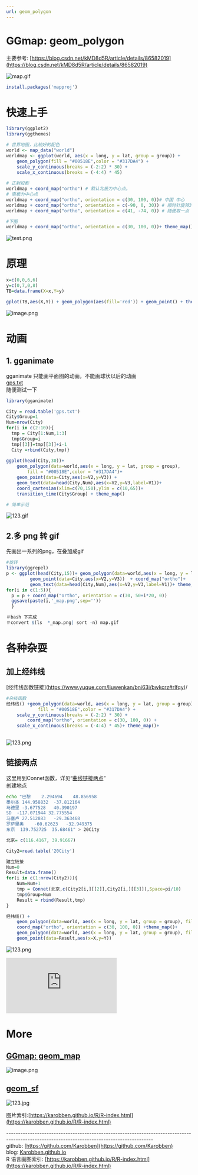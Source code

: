 ```yaml
---
url: geom_polygon
---
```


# GGmap: geom_polygon

主要参考: [https://blog.csdn.net/kMD8d5R/article/details/86582019](https://blog.csdn.net/kMD8d5R/article/details/86582019)

![map.gif](https://cdn.nlark.com/yuque/0/2020/gif/691897/1579462256784-925aa6e5-8695-4125-8cee-566de006fa60.gif#align=left&display=inline&height=2720&name=map.gif&originHeight=2720&originWidth=5823&size=6701944&status=done&style=none&width=5823)
```r
install.packages('mapproj')
```

<a name="xNsgR"></a>
# 快速上手
```r
library(ggplot2)
library(ggthemes)

# 世界地图，比较好的配色
world <- map_data("world")
worldmap <- ggplot(world, aes(x = long, y = lat, group = group)) +
    geom_polygon(fill = "#00518E",color = "#317DA4") +
    scale_y_continuous(breaks = (-2:2) * 30) +
    scale_x_continuous(breaks = (-4:4) * 45)
 
# 正射投影
worldmap + coord_map("ortho") # 默认北极为中心点。  
# 南极为中心点
worldmap + coord_map("ortho", orientation = c(30, 100, 0))# 中国 中心
worldmap + coord_map("ortho", orientation = c(-90, 0, 30)) # 顺时针旋转30度
worldmap + coord_map("ortho", orientation = c(41, -74, 0)) # 随便取一点

#下图
worldmap + coord_map("ortho", orientation = c(30, 100, 0))+ theme_map()
```

![test.png](https://cdn.nlark.com/yuque/0/2020/png/691897/1579462068577-fa059bc6-99df-49a9-ad1a-a9841bd9a438.png#align=left&display=inline&height=1025&name=test.png&originHeight=1025&originWidth=1101&size=228048&status=done&style=none&width=1101)
<a name="D48Ow"></a>
# 原理

```r
x=c(0,0,6,6)
y=c(0,7,0,8)
TB=data.frame(X=x,Y=y)

gplot(TB,aes(X,Y)) + geom_polygon(aes(fill='red')) + geom_point() + theme_light()  
```

![image.png](https://cdn.nlark.com/yuque/0/2020/png/691897/1580027438008-ec9f63ab-91c7-4080-8b6c-f94129e214da.png#align=left&display=inline&height=255&name=image.png&originHeight=255&originWidth=303&size=8312&status=done&style=none&width=303)

<a name="eGbgH"></a>
# 动画
<a name="uJRTA"></a>
## 1. gganimate
gganimate 只能画平面图的动画，不能画球状以后的动画<br />[gps.txt](https://www.yuque.com/attachments/yuque/0/2020/txt/691897/1579462446201-e55a4ce9-d9e4-4d71-873a-c30c3128159e.txt?_lake_card=%7B%22uid%22%3A%221579462446095-0%22%2C%22src%22%3A%22https%3A%2F%2Fwww.yuque.com%2Fattachments%2Fyuque%2F0%2F2020%2Ftxt%2F691897%2F1579462446201-e55a4ce9-d9e4-4d71-873a-c30c3128159e.txt%22%2C%22name%22%3A%22gps.txt%22%2C%22size%22%3A391%2C%22type%22%3A%22text%2Fplain%22%2C%22ext%22%3A%22txt%22%2C%22progress%22%3A%7B%22percent%22%3A99%7D%2C%22status%22%3A%22done%22%2C%22percent%22%3A0%2C%22id%22%3A%22n4KRD%22%2C%22card%22%3A%22file%22%7D)<br />随便测试一下
```r
library(gganimate)

City = read.table('gps.txt')
City$Group=1
Num=nrow(City)
for(i in c(2:10)){
  tmp = City[1:Num,1:3]
  tmp$Group=i
  tmp[[3]]=tmp[[3]]+i-1
  City =rbind(City,tmp)}
 
ggplot(head(City,30))+ 
	geom_polygon(data=world,aes(x = long, y = lat, group = group),
		fill = "#00518E",color = "#317DA4")+ 
	geom_point(data=City,aes(x=V2,y=V3)) +  
	geom_text(data=head(City,Num),aes(x=V2,y=V3,label=V1))+ 
	coord_cartesian(xlim=c(70,150),ylim = c(10,65))+ 
	transition_time(City$Group) + theme_map()

# 简单示范
```

![123.gif](https://cdn.nlark.com/yuque/0/2020/gif/691897/1579463358762-15102158-f3f8-416d-8e9c-13892b527733.gif#align=left&display=inline&height=480&name=123.gif&originHeight=480&originWidth=480&size=2327788&status=done&style=none&width=480)
<a name="R4vCh"></a>
## 2.多 png 转 gif
先画出一系列的png，在叠加成gif
```r
#旋转
library(ggrepel)
p <- ggplot(head(City,15))+ geom_polygon(data=world,aes(x = long, y = lat, group = group),fill = "#00518E",color = "#317DA4")+ 
         geom_point(data=City,aes(x=V2,y=V3))  + coord_map("ortho")+
         geom_text(data=head(City,Num),aes(x=V2,y=V3,label=V1))+ theme_map()
for(i in c(1:5)){
  p = p + coord_map("ortho", orientation = c(30, 50+i*20, 0))
  ggsave(paste(i,'_map.png',sep=''))
  }

＃bash 下完成
＃convert $(ls  *_map.png| sort -n) map.gif
```
<a name="n6MZ4"></a>
# 各种杂耍
<a name="DJlJs"></a>
## 加上经纬线
\[经纬线函数链接](https://www.yuque.com/liuwenkan/bni63i/bwkcrz#rlfqy)/
```r
#杂技函数
经纬线() +geom_polygon(data=world, aes(x = long, y = lat, group = group),
    		fill = "#00518E",color = "#317DA4") +
    scale_y_continuous(breaks = (-2:2) * 30) +
		coord_map("ortho", orientation = c(30, 100, 0)) +
    scale_x_continuous(breaks = (-4:4) * 45)+ theme_map()+
		

```
![123.png](https://cdn.nlark.com/yuque/0/2020/png/691897/1579465902517-0cd86c41-84f1-4840-8255-bd53afaa944d.png#align=left&display=inline&height=2628&name=123.png&originHeight=2628&originWidth=3080&size=1109016&status=done&style=none&width=3080)
<a name="8v0r9"></a>
## 链接两点
这里用到Connet函数，详见“[曲线链接两点](https://www.yuque.com/liuwenkan/bni63i/bwkcrz#1aCF2)” <br />创建地点
```bash
echo "巴黎	2.294694	48.856958
墨尔本	144.958832	-37.812164
马德里	-3.677528	40.390197
SD	-117.071944	32.775554
马塞卢	27.512883	-29.363468
罗萨里奥	-60.62623	-32.949375
东京	139.752725	35.68461" > 20City
```

```r
北京= c(116.4167, 39.91667)                                                                                                   

City2=read.table('20City')  

建立链接
Num=0
Result=data.frame()
for(i in c(1:nrow(City2))){
    Num=Num+1
    tmp = Connet(北京,c(City2[i,][[2]],City2[i,][[3]]),Space=pi/10)
    tmp$Group=Num
    Result = rbind(Result,tmp)
}

经纬线() + 
    geom_polygon(data=world, aes(x = long, y = lat, group = group), fill = "#00518E",color = "white",size=1.2)+ 
    coord_map("ortho", orientation = c(30, 100, 0)) +theme_map()+ 
    geom_polygon(data=world, aes(x = long, y = lat, group = group), fill = "#00518E",color = "#317DA4",alpha=0.25,size=0.5,linetype=6) +
    geom_point(data=Result,aes(x=X,y=Y))

```
![123.png](https://cdn.nlark.com/yuque/0/2020/png/691897/1579467409861-69c39961-828a-4085-ae25-6610b623072c.png#align=left&display=inline&height=3321&name=123.png&originHeight=3321&originWidth=6129&size=2243896&status=done&style=none&width=6129)

<iframe src="https://player.bilibili.com/player.html?aid=84247400" frameborder="no" allowfullscreen="true"></iframe>


<a name="FG8Ad"></a>
# More

<a name="5TVWU"></a>
## [**GGmap: geom_map**](https://www.yuque.com/liuwenkan/rr/geom_map)
![image.png](https://cdn.nlark.com/yuque/0/2020/png/691897/1583310614338-770a0479-b095-46da-b5b4-5feb555295da.png#align=left&display=inline&height=221&name=image.png&originHeight=221&originWidth=315&size=60738&status=done&style=none&width=315)

<a name="eXInz"></a>
## [**geom_sf**](https://www.yuque.com/liuwenkan/rr/geom_sf)



![123.jpg](https://cdn.nlark.com/yuque/0/2020/jpeg/691897/1583310796813-5db8905d-65bd-462d-ae2f-a4f468835263.jpeg#align=left&display=inline&height=184&name=123.jpg&originHeight=184&originWidth=200&size=5774&status=done&style=none&width=200)

图片索引:[https://karobben.github.io/R/R-index.html](https://karobben.github.io/R/R-index.html)





--------------------------------------------------------------------------------------------------------------------------------------------<br />github: [https://github.com/Karobben](https://github.com/Karobben)<br />blog: [Karobben.github.io](http://Karobben.github.io)<br />R 语言画图索引: [https://karobben.github.io/R/R-index.html](https://karobben.github.io/R/R-index.html)
